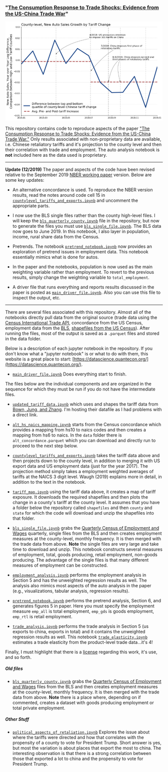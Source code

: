 ### "[The Consumption Response to Trade Shocks: Evidence from the US-China Trade War](http://www.waugheconomics.com/uploads/2/2/5/6/22563786/waugh_consumption.pdf)"

![](simple_county_by_quantile.png)

This repository contains code to reproduce aspects of the paper ["The Consumption Response to Trade Shocks: Evidence from the US-China Trade War."](http://www.waugheconomics.com/uploads/2/2/5/6/22563786/waugh_consumption.pdf) Only results associated with non-proprietary data are available, i.e. Chinese retaliatory tariffs and it's projection to the county level and then their correlation with trade and employment. The auto analysis notebook is **not** included here as the data used is proprietary.

---

**Update (12/2019)** The paper and aspects of the code have been revised relative to the September 2019 [NBER working paper](https://www.nber.org/papers/w26353) version. Below are some key updates:

- An alternative concordance is used. To reproduce the NBER version results, read the notes around code cell 15 in [``countylevel_tariffs_and_exports.ipynb``](https://github.com/mwaugh0328/consumption_and_tradewar/blob/master/countylevel_tariffs_and_exports.ipynb) and uncomment the appropriate parts.

- I now use the BLS single files rather than the county high-level files. I will keep the [``bls_quarterly_county.ipynb``](https://github.com/mwaugh0328/consumption_and_tradewar/blob/master/bls_quarterly_county.ipynb) file in the repository, but now to generate the files you must use [``bls_single_file.ipynb``](https://github.com/mwaugh0328/consumption_and_tradewar/blob/master/bls_single_file.ipynb). The BLS data now goes to June 2019. In this notebook, I also layer in population, income, rural share data from the Census.

- Pretrends. The notebook [``pretrend_notebook.ipynb``](https://github.com/mwaugh0328/consumption_and_tradewar/blob/master/pretrend_notebook.ipynb) now provides an exploration of pretrend issues in employment data. This notebook essentially mimics what is done for autos.

- In the paper and the notebooks, population is now used as the main weighting variable rather than employment. To revert to the previous results, simply change the weighting variable to ``total_employment``.

- A driver file that runs everything and reports results discussed in the paper is posted as [``main_driver_file.ipynb``](https://github.com/mwaugh0328/consumption_and_tradewar/blob/master/main_driver_file.ipynb). Also you can use this file to inspect the output, etc.

---

There are several files associated with this repository. Almost all of the notebooks directly pull data from the original source (trade data using the [Census International Trade API](https://www.census.gov/data/developers/data-sets/international-trade.html), concordance from the US Census, employment data from the [BLS](https://www.bls.gov/cew/downloadable-data-files.htm), [shapefiles from the US Census](https://www.census.gov/geographies/mapping-files/time-series/geo/tiger-line-file.2017.html)). After running the files, most of the output is saved as a  ``.parquet`` files and stored in the data folder.

Below is a description of each jupyter notebook in the repository. If you don't know what a "jupyter notebook" is or what to do with them, this website is a great place to start: [https://datascience.quantecon.org/](https://datascience.quantecon.org/).

- [``main_driver_file.ipynb``](https://github.com/mwaugh0328/consumption_and_tradewar/blob/master/main_driver_file.ipynb) Does everything start to finish.

The files below are the individual components and are organized in the sequence for which they must be run if you do not have the intermediate files.

- [``updated_tariff_data.ipynb``](https://github.com/mwaugh0328/consumption_and_tradewar/blob/master/updated_tariff_data.ipynb) which uses and shapes the tariff data from [Bown, Jung, and Zhang](https://www.piie.com/blogs/trade-and-investment-policy-watch/trump-has-gotten-china-lower-its-tariffs-just-toward). I'm hosting their datafile as I had problems with a direct link.

- [``alt_hs_naics_mapping.ipynb``](https://github.com/mwaugh0328/consumption_and_tradewar/blob/master/alt_hs_naics_mapping.ipynb) starts from the Census concordance which provides a mapping from hs10 to naics codes and then creates a mapping from hs6 to naics. In the ``data`` folder there is ``alt_concordance.parquet`` which you can download and directly run to proceed to the next step below.

- [``countylevel_tariffs_and_exports.ipynb``](https://github.com/mwaugh0328/consumption_and_tradewar/blob/master/countylevel_tariffs_and_exports.ipynb) takes the tariff data above and then projects down to the county level, in addition to merging it with US export data and US employment data (just for the year 2017). The projection method simply takes a employment weighted averages of tariffs at the NAICS 3 digit level. Waugh (2019) explains more in detail, in addition to the text in the notebook.

- [``tariff_map.ipynb``](https://github.com/mwaugh0328/consumption_and_tradewar/blob/master/tariff_map.ipynb) using the tariff data above, it creates a map of tariff exposure. It downloads the required shapefiles and then plots the change in a county's tariff at the county level. It assumes that you have a folder below the repository called ``shapefiles`` and then ``county`` and ``state`` for which the code will download and unzip the shapefiles into that folder.

- [``bls_single_file.ipynb``](https://github.com/mwaugh0328/consumption_and_tradewar/blob/master/bls_single_file.ipynb) grabs the [Quarterly Census of Employment and Wages](https://www.bls.gov/cew/) quarterly, single files from the BLS and then creates employment measures at the county-level, monthly frequency. It is then merged with the trade data from above. **Note** the single files are very large and take time to download and unzip. This notebook constructs several measures of employment, total, goods producing, retail employment, non-goods producing. The advantage of the single files is that many different measures of employment can be constructed.  

- [``employment_analysis.ipynb``](https://github.com/mwaugh0328/consumption_and_tradewar/blob/master/employment_analysis.ipynb) performs the employment analysis in Section 5 and has the unweighted regression results as well. The analysis also mimics most aspects of the auto analysis in the paper (e.g., visualizations, tabular analysis, regression results).

- [``pretrend_notebook.ipynb``](https://github.com/mwaugh0328/consumption_and_tradewar/blob/master/pretrend_notebook.ipynb) performs the pretrend analysis, Section 6, and generates figures 5 in paper. Here you must specify the employment measure ``emp_all`` is total employment, ``emp_gds`` is goods employment, ``emp_rtl`` is retail employment.

- [``trade_analysis.ipynb``](https://github.com/mwaugh0328/consumption_and_tradewar/blob/master/trade_analysis.ipynb) performs the trade analysis in Section 5 (us exports to china, exports in total) and it contains the unweighted regression results as well. This notebook [``trade_elasticity.ipynb``](https://github.com/mwaugh0328/measuring-trade-elasticities/blob/master/data-code/trade_elasticity.ipynb) estimates a trade elasticity from the product-level trade data...it's 4!

Finally, I must highlight that there is a [license](https://github.com/mwaugh0328/consumption_and_tradewar/blob/master/LICENSE) regarding this work, it's use, and so forth.

##### Old files

- [``bls_quarterly_county.ipynb``](https://github.com/mwaugh0328/consumption_and_tradewar/blob/master/bls_quarterly_county.ipynb) grabs the [Quarterly Census of Employment and Wages](https://www.bls.gov/cew/) files from the BLS and then creates employment measures at the county-level, monthly frequency. It is then merged with the trade data from above. **Note** there is a place where, depending on if commented, creates a dataset with goods producing employment or total private employment.

##### Other Stuff

- [``political_aspects_of_retaliation.ipynb``](https://github.com/mwaugh0328/consumption_and_tradewar/blob/master/political_aspects_of_retaliation.ipynb) Explores the issue about where the tariffs were directed and how that correlates with the propensity of a county to vote for President Trump. Short answer is yes, but most the variation is about places that export the most to china. The interesting observation is that there is a strong correlation between those that exported a lot to china and the propensity to vote for President Trump.
